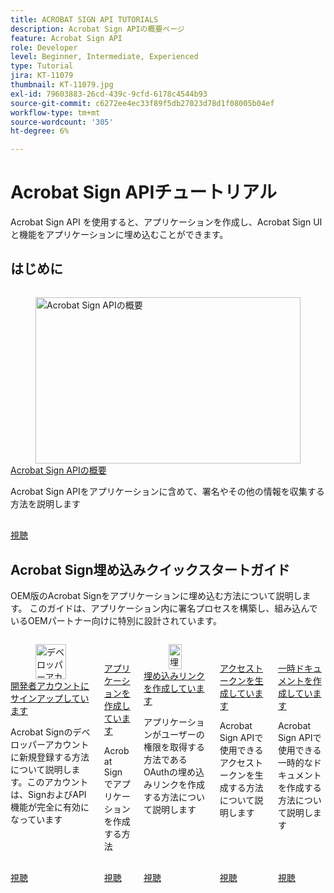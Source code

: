```yaml
---
title: ACROBAT SIGN API TUTORIALS
description: Acrobat Sign APIの概要ページ
feature: Acrobat Sign API
role: Developer
level: Beginner, Intermediate, Experienced
type: Tutorial
jira: KT-11079
thumbnail: KT-11079.jpg
exl-id: 79603883-26cd-439c-9cfd-6178c4544b93
source-git-commit: c6272ee4ec33f89f5db27023d78d1f08005b04ef
workflow-type: tm+mt
source-wordcount: '305'
ht-degree: 6%

---
```


# Acrobat Sign APIチュートリアル

Acrobat Sign API を使用すると、アプリケーションを作成し、Acrobat Sign UI と機能をアプリケーションに埋め込むことができます。

## はじめに


<!-- START CARDS HTML - DO NOT MODIFY BY HAND -->
<div class="columns">
    <div class="column is-half-tablet is-half-desktop is-one-third-widescreen" aria-label="Getting started with Acrobat Sign API">
        <div class="card" style="height: 100%; display: flex; flex-direction: column; height: 100%;">
            <div class="card-image">
                <figure class="image x-is-16by9">
                    <a href="https://experienceleague.adobe.com/ja/docs/acrobat-services-learn/tutorials/acrobatsign/signapi" title="Acrobat Sign APIの概要" target="_self" rel="referrer">
                        <img class="is-bordered-r-small" src="https://experienceleague.adobe.com/ja/docs/acrobat-services-learn/tutorials/acrobatsign/media_1ca3c33760cbb93b5a86509edadc116b7b45db0d9.png?width=400&format=webply&optimize=medium" alt="Acrobat Sign APIの概要"
                             style="width: 100%; aspect-ratio: 16 / 9; object-fit: cover; overflow: hidden; display: block; margin: auto;">
                    </a>
                </figure>
            </div>
            <div class="card-content is-padded-small" style="display: flex; flex-direction: column; flex-grow: 1; justify-content: space-between;">
                <div class="top-card-content">
                    <p class="headline is-size-6 has-text-weight-bold">
                        <a href="https://experienceleague.adobe.com/ja/docs/acrobat-services-learn/tutorials/acrobatsign/signapi" target="_self" rel="referrer" title="Acrobat Sign APIの概要">Acrobat Sign APIの概要</a>
                    </p>
                    <p class="is-size-6">Acrobat Sign APIをアプリケーションに含めて、署名やその他の情報を収集する方法を説明します</p>
                </div>
                <a href="https://experienceleague.adobe.com/ja/docs/acrobat-services-learn/tutorials/acrobatsign/signapi" target="_self" rel="referrer" class="spectrum-Button spectrum-Button--outline spectrum-Button--primary spectrum-Button--sizeM" style="align-self: flex-start; margin-top: 1rem;">
                    <span class="spectrum-Button-label has-no-wrap has-text-weight-bold">視聴</span>
                </a>
            </div>
        </div>
    </div>
</div>
<!-- END CARDS HTML - DO NOT MODIFY BY HAND -->


## Acrobat Sign埋め込みクイックスタートガイド

OEM版のAcrobat Signをアプリケーションに埋め込む方法について説明します。 このガイドは、アプリケーション内に署名プロセスを構築し、組み込んでいるOEMパートナー向けに特別に設計されています。


<!-- START CARDS HTML - DO NOT MODIFY BY HAND -->
<div class="columns">
    <div class="column is-half-tablet is-half-desktop is-one-third-widescreen" aria-label="Signing up for a Developer Account">
        <div class="card" style="height: 100%; display: flex; flex-direction: column; height: 100%;">
            <div class="card-image">
                <figure class="image x-is-16by9">
                    <a href="https://experienceleague.adobe.com/ja/docs/acrobat-services-learn/tutorials/acrobatsign/oem/sign-up-developer-account" title="デベロッパーアカウントにサインアップ" target="_self" rel="referrer">
                        <img class="is-bordered-r-small" src="https://experienceleague.adobe.com/ja/docs/acrobat-services-learn/tutorials/acrobatsign/media_14431a4ca78c0891ef03c73c0b0bbc329f0365efa.png?width=400&format=webply&optimize=medium" alt="デベロッパーアカウントにサインアップ"
                             style="width: 100%; aspect-ratio: 16 / 9; object-fit: cover; overflow: hidden; display: block; margin: auto;">
                    </a>
                </figure>
            </div>
            <div class="card-content is-padded-small" style="display: flex; flex-direction: column; flex-grow: 1; justify-content: space-between;">
                <div class="top-card-content">
                    <p class="headline is-size-6 has-text-weight-bold">
                        <a href="https://experienceleague.adobe.com/ja/docs/acrobat-services-learn/tutorials/acrobatsign/oem/sign-up-developer-account" target="_self" rel="referrer" title="デベロッパーアカウントにサインアップ">開発者アカウントにサインアップしています</a>
                    </p>
                    <p class="is-size-6">Acrobat Signのデベロッパーアカウントに新規登録する方法について説明します。このアカウントは、SignおよびAPI機能が完全に有効になっています</p>
                </div>
                <a href="https://experienceleague.adobe.com/ja/docs/acrobat-services-learn/tutorials/acrobatsign/oem/sign-up-developer-account" target="_self" rel="referrer" class="spectrum-Button spectrum-Button--outline spectrum-Button--primary spectrum-Button--sizeM" style="align-self: flex-start; margin-top: 1rem;">
                    <span class="spectrum-Button-label has-no-wrap has-text-weight-bold">視聴</span>
                </a>
            </div>
        </div>
    </div>
    <div class="column is-half-tablet is-half-desktop is-one-third-widescreen" aria-label="Creating your application">
        <div class="card" style="height: 100%; display: flex; flex-direction: column; height: 100%;">
            <div class="card-image">
                <figure class="image x-is-16by9">
                    <a href="https://experienceleague.adobe.com/ja/docs/acrobat-services-learn/tutorials/acrobatsign/oem/creating-your-application" title="アプリケーションの作成" target="_self" rel="referrer">
                        <img class="is-bordered-r-small" src="https://experienceleague.adobe.com/ja/docs/acrobat-services-learn/tutorials/acrobatsign/media_14810050de3391dfef0c7b8dda4515598d62a01d2.png?width=400&format=webply&optimize=medium" alt="アプリケーションの作成"
                             style="width: 100%; aspect-ratio: 16 / 9; object-fit: cover; overflow: hidden; display: block; margin: auto;">
                    </a>
                </figure>
            </div>
            <div class="card-content is-padded-small" style="display: flex; flex-direction: column; flex-grow: 1; justify-content: space-between;">
                <div class="top-card-content">
                    <p class="headline is-size-6 has-text-weight-bold">
                        <a href="https://experienceleague.adobe.com/ja/docs/acrobat-services-learn/tutorials/acrobatsign/oem/creating-your-application" target="_self" rel="referrer" title="アプリケーションの作成">アプリケーションを作成しています</a>
                    </p>
                    <p class="is-size-6">Acrobat Signでアプリケーションを作成する方法</p>
                </div>
                <a href="https://experienceleague.adobe.com/ja/docs/acrobat-services-learn/tutorials/acrobatsign/oem/creating-your-application" target="_self" rel="referrer" class="spectrum-Button spectrum-Button--outline spectrum-Button--primary spectrum-Button--sizeM" style="align-self: flex-start; margin-top: 1rem;">
                    <span class="spectrum-Button-label has-no-wrap has-text-weight-bold">視聴</span>
                </a>
            </div>
        </div>
    </div>
    <div class="column is-half-tablet is-half-desktop is-one-third-widescreen" aria-label="Creating an embed link">
        <div class="card" style="height: 100%; display: flex; flex-direction: column; height: 100%;">
            <div class="card-image">
                <figure class="image x-is-16by9">
                    <a href="https://experienceleague.adobe.com/ja/docs/acrobat-services-learn/tutorials/acrobatsign/oem/creating-an-embed-link" title="埋め込みリンクの作成" target="_self" rel="referrer">
                        <img class="is-bordered-r-small" src="https://experienceleague.adobe.com/ja/docs/acrobat-services-learn/tutorials/acrobatsign/media_1ead781b06d12087120b0fa080969ebf8f81b3f2a.png?width=400&format=webply&optimize=medium" alt="埋め込みリンクの作成"
                             style="width: 100%; aspect-ratio: 16 / 9; object-fit: cover; overflow: hidden; display: block; margin: auto;">
                    </a>
                </figure>
            </div>
            <div class="card-content is-padded-small" style="display: flex; flex-direction: column; flex-grow: 1; justify-content: space-between;">
                <div class="top-card-content">
                    <p class="headline is-size-6 has-text-weight-bold">
                        <a href="https://experienceleague.adobe.com/ja/docs/acrobat-services-learn/tutorials/acrobatsign/oem/creating-an-embed-link" target="_self" rel="referrer" title="埋め込みリンクの作成">埋め込みリンクを作成しています</a>
                    </p>
                    <p class="is-size-6">アプリケーションがユーザーの権限を取得する方法であるOAuthの埋め込みリンクを作成する方法について説明します</p>
                </div>
                <a href="https://experienceleague.adobe.com/ja/docs/acrobat-services-learn/tutorials/acrobatsign/oem/creating-an-embed-link" target="_self" rel="referrer" class="spectrum-Button spectrum-Button--outline spectrum-Button--primary spectrum-Button--sizeM" style="align-self: flex-start; margin-top: 1rem;">
                    <span class="spectrum-Button-label has-no-wrap has-text-weight-bold">視聴</span>
                </a>
            </div>
        </div>
    </div>
    <div class="column is-half-tablet is-half-desktop is-one-third-widescreen" aria-label="Generating an access token">
        <div class="card" style="height: 100%; display: flex; flex-direction: column; height: 100%;">
            <div class="card-image">
                <figure class="image x-is-16by9">
                    <a href="https://experienceleague.adobe.com/ja/docs/acrobat-services-learn/tutorials/acrobatsign/oem/generating-an-access-token" title="アクセストークンの生成" target="_self" rel="referrer">
                        <img class="is-bordered-r-small" src="https://experienceleague.adobe.com/ja/docs/acrobat-services-learn/tutorials/acrobatsign/media_17f714e34dad24780a4361be8eff9b687bea49f0a.png?width=400&format=webply&optimize=medium" alt="アクセストークンの生成"
                             style="width: 100%; aspect-ratio: 16 / 9; object-fit: cover; overflow: hidden; display: block; margin: auto;">
                    </a>
                </figure>
            </div>
            <div class="card-content is-padded-small" style="display: flex; flex-direction: column; flex-grow: 1; justify-content: space-between;">
                <div class="top-card-content">
                    <p class="headline is-size-6 has-text-weight-bold">
                        <a href="https://experienceleague.adobe.com/ja/docs/acrobat-services-learn/tutorials/acrobatsign/oem/generating-an-access-token" target="_self" rel="referrer" title="アクセストークンの生成">アクセストークンを生成しています</a>
                    </p>
                    <p class="is-size-6">Acrobat Sign APIで使用できるアクセストークンを生成する方法について説明します</p>
                </div>
                <a href="https://experienceleague.adobe.com/ja/docs/acrobat-services-learn/tutorials/acrobatsign/oem/generating-an-access-token" target="_self" rel="referrer" class="spectrum-Button spectrum-Button--outline spectrum-Button--primary spectrum-Button--sizeM" style="align-self: flex-start; margin-top: 1rem;">
                    <span class="spectrum-Button-label has-no-wrap has-text-weight-bold">視聴</span>
                </a>
            </div>
        </div>
    </div>
    <div class="column is-half-tablet is-half-desktop is-one-third-widescreen" aria-label="Creating a transient document">
        <div class="card" style="height: 100%; display: flex; flex-direction: column; height: 100%;">
            <div class="card-image">
                <figure class="image x-is-16by9">
                    <a href="https://experienceleague.adobe.com/ja/docs/acrobat-services-learn/tutorials/acrobatsign/oem/creating-a-transient-document" title="一時的なドキュメントの作成" target="_self" rel="referrer">
                        <img class="is-bordered-r-small" src="https://experienceleague.adobe.com/ja/docs/acrobat-services-learn/tutorials/acrobatsign/media_17e43d161136bc6c0b5ebb77d3516c45f4f12cf13.png?width=400&format=webply&optimize=medium" alt="一時的なドキュメントの作成"
                             style="width: 100%; aspect-ratio: 16 / 9; object-fit: cover; overflow: hidden; display: block; margin: auto;">
                    </a>
                </figure>
            </div>
            <div class="card-content is-padded-small" style="display: flex; flex-direction: column; flex-grow: 1; justify-content: space-between;">
                <div class="top-card-content">
                    <p class="headline is-size-6 has-text-weight-bold">
                        <a href="https://experienceleague.adobe.com/ja/docs/acrobat-services-learn/tutorials/acrobatsign/oem/creating-a-transient-document" target="_self" rel="referrer" title="一時的なドキュメントの作成">一時ドキュメントを作成しています</a>
                    </p>
                    <p class="is-size-6">Acrobat Sign APIで使用できる一時的なドキュメントを作成する方法について説明します</p>
                </div>
                <a href="https://experienceleague.adobe.com/ja/docs/acrobat-services-learn/tutorials/acrobatsign/oem/creating-a-transient-document" target="_self" rel="referrer" class="spectrum-Button spectrum-Button--outline spectrum-Button--primary spectrum-Button--sizeM" style="align-self: flex-start; margin-top: 1rem;">
                    <span class="spectrum-Button-label has-no-wrap has-text-weight-bold">視聴</span>
                </a>
            </div>
        </div>
    </div>
</div>
<!-- END CARDS HTML - DO NOT MODIFY BY HAND -->
